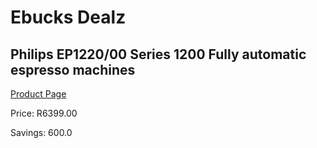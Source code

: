 
# Ebucks Dealz
## Philips EP1220/00 Series 1200 Fully automatic espresso machines
[Product Page](https://www.ebucks.com/web/shop/productSelected.do?prodId=1165753718&catId=704984897)

Price: R6399.00

Savings: 600.0


	